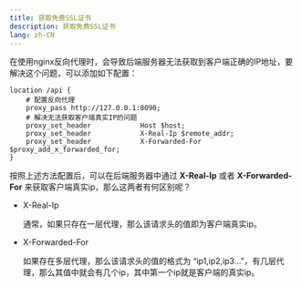 ```yaml
---
title: 获取免费SSL证书
description: 获取免费SSL证书
lang: zh-CN
---
```


在使用nginx反向代理时，会导致后端服务器无法获取到客户端正确的IP地址，要解决这个问题，可以添加如下配置：

```
location /api {
	# 配置反向代理
	proxy_pass http://127.0.0.1:8090;
	# 解决无法获取客户端真实IP的问题
	proxy_set_header            Host $host;  
	proxy_set_header            X-Real-Ip $remote_addr;  
	proxy_set_header            X-Forwarded-For $proxy_add_x_forwarded_for;
}
```



按照上述方法配置后，可以在后端服务器中通过 **X-Real-Ip** 或者 **X-Forwarded-For** 来获取客户端真实ip，那么这两者有何区别呢？

- X-Real-Ip

  通常，如果只存在一层代理，那么该请求头的值即为客户端真实ip。

- X-Forwarded-For

  如果存在多层代理，那么该请求头的值的格式为 “ip1,ip2,ip3...”，有几层代理，那么其值中就会有几个ip，其中第一个ip就是客户端的真实ip。
